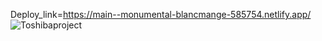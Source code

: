 Deploy_link=https://main--monumental-blancmange-585754.netlify.app/
 
 ![Toshibaproject](https://github.com/utkarsh3002/Toshibaproject/assets/96722041/3cf95961-20d9-468a-8520-d7fe9edcc096)

